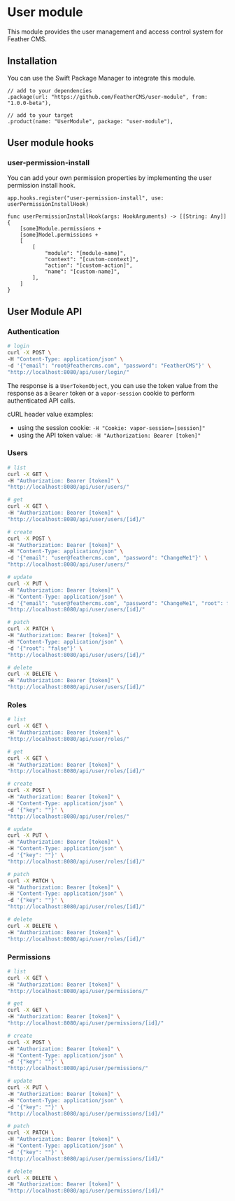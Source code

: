 # User module

This module provides the user management and access control system for Feather CMS.

## Installation

You can use the Swift Package Manager to integrate this module.

```
// add to your dependencies 
.package(url: "https://github.com/FeatherCMS/user-module", from: "1.0.0-beta"),

// add to your target
.product(name: "UserModule", package: "user-module"),
```

## User module hooks

### user-permission-install

You can add your own permission properties by implementing the user permission install hook.

```
app.hooks.register("user-permission-install", use: userPermissionInstallHook)

func userPermissionInstallHook(args: HookArguments) -> [[String: Any]] {
    [some]Module.permissions + 
    [some]Model.permissions +
    [
        [
            "module": "[module-name]",
            "context": "[custom-context]",
            "action": "[custom-action]",
            "name": "[custom-name]",
        ],
    ]
}
```

## User Module API

### Authentication

```sh
# login
curl -X POST \
-H "Content-Type: application/json" \
-d '{"email": "root@feathercms.com", "password": "FeatherCMS"}' \
"http://localhost:8080/api/user/login/"
```
The response is a `UserTokenObject`, you can use the token value from the response as a `Bearer` token or a `vapor-session` cookie to perform authenticated API calls.

cURL header value examples: 
- using the session cookie: `-H "Cookie: vapor-session=[session]"`
- using the API token value: `-H "Authorization: Bearer [token]"`

### Users

```sh
# list
curl -X GET \
-H "Authorization: Bearer [token]" \
"http://localhost:8080/api/user/users/"

# get
curl -X GET \
-H "Authorization: Bearer [token]" \
"http://localhost:8080/api/user/users/[id]/"

# create
curl -X POST \
-H "Authorization: Bearer [token]" \
-H "Content-Type: application/json" \
-d '{"email": "user@feathercms.com", "password": "ChangeMe1"}' \
"http://localhost:8080/api/user/users/"

# update
curl -X PUT \
-H "Authorization: Bearer [token]" \
-H "Content-Type: application/json" \
-d '{"email": "user@feathercms.com", "password": "ChangeMe1", "root": false}' \
"http://localhost:8080/api/user/users/[id]/"

# patch
curl -X PATCH \
-H "Authorization: Bearer [token]" \
-H "Content-Type: application/json" \
-d '{"root": "false"}' \
"http://localhost:8080/api/user/users/[id]/"

# delete
curl -X DELETE \
-H "Authorization: Bearer [token]" \
"http://localhost:8080/api/user/users/[id]/"
```

### Roles

```sh
# list
curl -X GET \
-H "Authorization: Bearer [token]" \
"http://localhost:8080/api/user/roles/"

# get
curl -X GET \
-H "Authorization: Bearer [token]" \
"http://localhost:8080/api/user/roles/[id]/"

# create
curl -X POST \
-H "Authorization: Bearer [token]" \
-H "Content-Type: application/json" \
-d '{"key": ""}' \
"http://localhost:8080/api/user/roles/"

# update
curl -X PUT \
-H "Authorization: Bearer [token]" \
-H "Content-Type: application/json" \
-d '{"key": ""}' \
"http://localhost:8080/api/user/roles/[id]/"

# patch
curl -X PATCH \
-H "Authorization: Bearer [token]" \
-H "Content-Type: application/json" \
-d '{"key": ""}' \
"http://localhost:8080/api/user/roles/[id]/"

# delete
curl -X DELETE \
-H "Authorization: Bearer [token]" \
"http://localhost:8080/api/user/roles/[id]/"
```

### Permissions

```sh
# list
curl -X GET \
-H "Authorization: Bearer [token]" \
"http://localhost:8080/api/user/permissions/"

# get
curl -X GET \
-H "Authorization: Bearer [token]" \
"http://localhost:8080/api/user/permissions/[id]/"

# create
curl -X POST \
-H "Authorization: Bearer [token]" \
-H "Content-Type: application/json" \
-d '{"key": ""}' \
"http://localhost:8080/api/user/permissions/"

# update
curl -X PUT \
-H "Authorization: Bearer [token]" \
-H "Content-Type: application/json" \
-d '{"key": ""}' \
"http://localhost:8080/api/user/permissions/[id]/"

# patch
curl -X PATCH \
-H "Authorization: Bearer [token]" \
-H "Content-Type: application/json" \
-d '{"key": ""}' \
"http://localhost:8080/api/user/permissions/[id]/"

# delete
curl -X DELETE \
-H "Authorization: Bearer [token]" \
"http://localhost:8080/api/user/permissions/[id]/"
```
